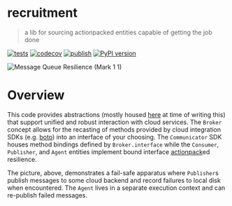 # recruitment

> a lib for sourcing actionpacked entities capable of getting the job done

[![tests](https://github.com/withtwoemms/recruitment/workflows/tests/badge.svg)](https://github.com/withtwoemms/recruitment/actions?query=workflow%3Atests) [![codecov](https://codecov.io/gh/withtwoemms/recruitment/branch/main/graph/badge.svg?token=27Z4W0COFH)](https://codecov.io/gh/withtwoemms/recruitment) [![publish](https://github.com/withtwoemms/recruitment/workflows/publish/badge.svg)](https://github.com/withtwoemms/recruitment/actions?query=workflow%3Apublish) [![PyPI version](https://badge.fury.io/py/recruitment.svg)](https://badge.fury.io/py/recruitment)

![Message Queue Resilience (Mark 1 1)](https://user-images.githubusercontent.com/7152453/157880655-fcbf0717-45c3-4783-a155-ff0c8a01891d.png)

# Overview

This code provides abstractions (mostly housed [here](https://github.com/withtwoemms/recruitment/blob/main/recruitment/agency/__init__.py) at time of writing this) that support unified and robust interaction with cloud services.
The `Broker` concept allows for the recasting of methods provided by cloud integration SDKs (e.g. [boto](http://boto.cloudhackers.com/en/latest/)) into an interface of your choosing. The `Communicator` SDK houses method bindings defined by `Broker.interface` while the `Consumer`, `Publisher`, and `Agent` entities implement bound interface [actionpack](https://github.com/withtwoemms/actionpack)ed resilience.

The picture, above, demonstrates a fail-safe apparatus where `Publisher`s publish messages to some cloud backend and record failures to local disk when encountered. The `Agent` lives in a separate execution context and can re-publish failed messages.